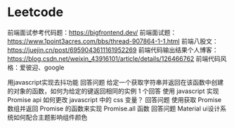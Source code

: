 # Leetcode
前端面试参考代码题：https://bigfrontend.dev/
前端面试题：https://www.1point3acres.com/bbs/thread-907864-1-1.html
前端八股文：https://juejin.cn/post/6959043611161952269
前端代码输出结果个人博客：https://blog.csdn.net/weixin_43916101/article/details/126466762
前端代码风格：爱彼迎、google


用javascript实现去抖功能
回答问题
给定一个获取字符串并返回在该函数中创建的对象的函数，如何为给定的键返回相同的实例
1 个回答
使用 javascript 实现 Promise api 如何更改 javascript 中的 css 变量？
回答问题
使用获取 Promise 数组并返回 Promise 的函数来实现 Promise.all 函数
回答问题
Material ui设计系统如何配合主题影响组件颜色
